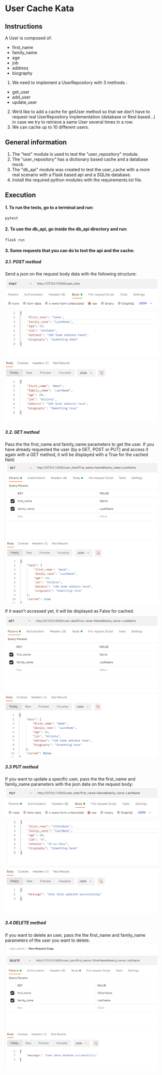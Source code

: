 # User Cache Kata

## Instructions
A User is composed of:
- first_name
- family_name
- age
- job
- address
- biography

1. We need to implement a UserRepository with 3 methods :
- get_user
- add_user
- update_user
2. We’d like to add a cache for getUser method so that we don’t have to request real
UserRepository implementation (database or Rest based...) in case we try to retrieve
a same User several times in a row.
3. We can cache up to 10 different users.


## General information
1. The "test" module is used to test the "user_repository" module.
2. The "user_repository" has a dictionary based cache and a database mock.
3. The "db_api" module was created to test the user_cache with a more real scenario with a Flask based api and a SQLite database.
4. Install the required python modules with the requirements.txt file.

## Execution
#### 1. To run the tests, go to a terminal and run:
```
pytest
```
#### 2. To use the db_api, go inside the db_api directory and run: 
```
flask run
```
#### 3. Some requests that you can do to test the api and the cache:

##### 3.1. POST method
Send a json on the request body data with the following structure:
![POST](requests_images/POST.png)

##### 3.2. GET method
Pass the the first_name and family_name parameters to get the user.
If you have already requested the user (by a GET, POST or PUT) and access it again with a GET method, it will be displayed with a True for the cached field:
![GET_cached](requests_images/GET_cached.png)

If it wasn't accessed yet, it will be displayed as False for cached.
![GET_not_cached](requests_images/GET_not_cached.png)

##### 3.3 PUT method
If you want to update a specific user, pass the the first_name and family_name parameters with the json data on the request body:
![PUT](requests_images/PUT.png)

##### 3.4 DELETE method
If you want to delete an user, pass the the first_name and family_name parameters of the user you want to delete.
![DELETE](requests_images/DELETE.png)

